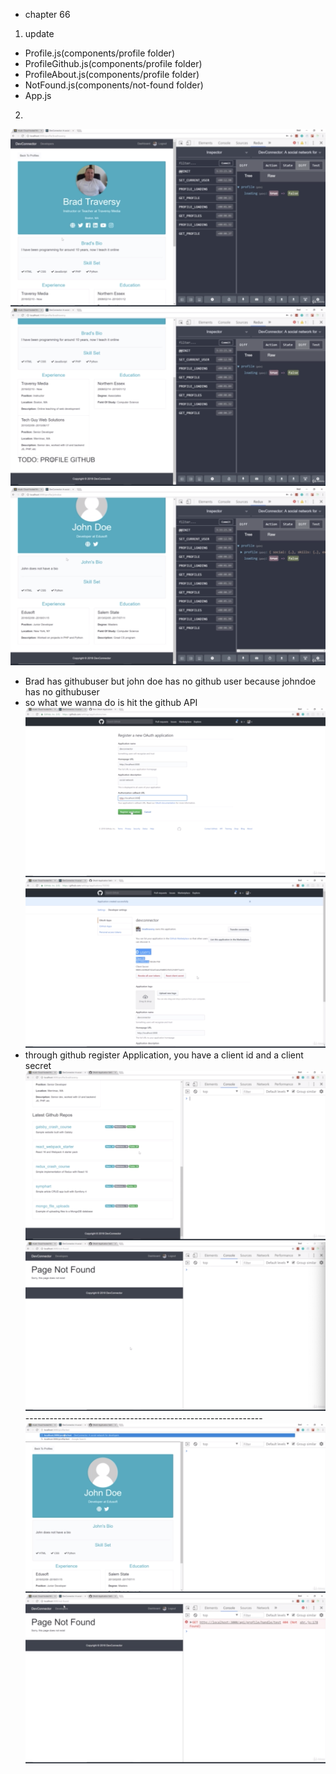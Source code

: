 - chapter 66
1. update
- Profile.js(components/profile folder)
- ProfileGithub.js(components/profile folder)
- ProfileAbout.js(components/profile folder)
- NotFound.js(components/not-found folder)
- App.js

2.
![](images/profile-github-and-touch-ups-1.png)
![](images/profile-github-and-touch-ups-2.png)
![](images/profile-github-and-touch-ups-3.png)
- Brad has githubuser but john doe has no github user because johndoe has no githubuser
- so what we wanna do is hit the github API
![](images/profile-github-and-touch-ups-4.png)
![](images/profile-github-and-touch-ups-5.png)
- through github register Application, you have a client id and a client secret
![](images/profile-github-and-touch-ups-6.png)
![](images/profile-github-and-touch-ups-7.png)
</br>-----------------------------------------------------------
![](images/profile-github-and-touch-ups-8.png)
![](images/profile-github-and-touch-ups-9.png)
